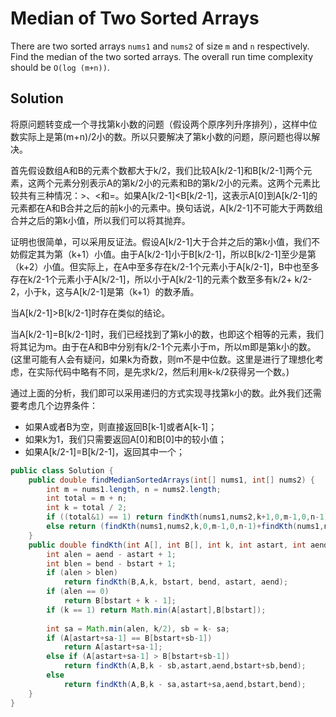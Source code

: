 # Median of Two Sorted Arrays

There are two sorted arrays `nums1` and `nums2` of size `m` and `n` respectively. Find the median of the two sorted arrays. The overall run time complexity should be `O(log (m+n))`.

## Solution

将原问题转变成一个寻找第k小数的问题（假设两个原序列升序排列），这样中位数实际上是第(m+n)/2小的数。所以只要解决了第k小数的问题，原问题也得以解决。

首先假设数组A和B的元素个数都大于k/2，我们比较A[k/2-1]和B[k/2-1]两个元素，这两个元素分别表示A的第k/2小的元素和B的第k/2小的元素。这两个元素比较共有三种情况：>、<和=。如果A[k/2-1]<B[k/2-1]，这表示A[0]到A[k/2-1]的元素都在A和B合并之后的前k小的元素中。换句话说，A[k/2-1]不可能大于两数组合并之后的第k小值，所以我们可以将其抛弃。

证明也很简单，可以采用反证法。假设A[k/2-1]大于合并之后的第k小值，我们不妨假定其为第（k+1）小值。由于A[k/2-1]小于B[k/2-1]，所以B[k/2-1]至少是第（k+2）小值。但实际上，在A中至多存在k/2-1个元素小于A[k/2-1]，B中也至多存在k/2-1个元素小于A[k/2-1]，所以小于A[k/2-1]的元素个数至多有k/2+ k/2-2，小于k，这与A[k/2-1]是第（k+1）的数矛盾。

当A[k/2-1]>B[k/2-1]时存在类似的结论。

当A[k/2-1]=B[k/2-1]时，我们已经找到了第k小的数，也即这个相等的元素，我们将其记为m。由于在A和B中分别有k/2-1个元素小于m，所以m即是第k小的数。(这里可能有人会有疑问，如果k为奇数，则m不是中位数。这里是进行了理想化考虑，在实际代码中略有不同，是先求k/2，然后利用k-k/2获得另一个数。)

通过上面的分析，我们即可以采用递归的方式实现寻找第k小的数。此外我们还需要考虑几个边界条件：

+ 如果A或者B为空，则直接返回B[k-1]或者A[k-1]；
+ 如果k为1，我们只需要返回A[0]和B[0]中的较小值；
+ 如果A[k/2-1]=B[k/2-1]，返回其中一个；

```java
public class Solution {
    public double findMedianSortedArrays(int[] nums1, int[] nums2) {
        int m = nums1.length, n = nums2.length;
        int total = m + n;
        int k = total / 2;
        if ((total&1) == 1) return findKth(nums1,nums2,k+1,0,m-1,0,n-1);
        else return (findKth(nums1,nums2,k,0,m-1,0,n-1)+findKth(nums1,nums2,k+1,0,m-1,0,n-1))/2.0;
    }
    public double findKth(int A[], int B[], int k, int astart, int aend, int bstart, int bend) {
        int alen = aend - astart + 1;
        int blen = bend - bstart + 1;
        if (alen > blen) 
            return findKth(B,A,k, bstart, bend, astart, aend);
        if (alen == 0) 
            return B[bstart + k - 1];
        if (k == 1) return Math.min(A[astart],B[bstart]);
        
        int sa = Math.min(alen, k/2), sb = k- sa;
        if (A[astart+sa-1] == B[bstart+sb-1]) 
            return A[astart+sa-1];
        else if (A[astart+sa-1] > B[bstart+sb-1]) 
            return findKth(A,B,k - sb,astart,aend,bstart+sb,bend);
        else 
            return findKth(A,B,k - sa,astart+sa,aend,bstart,bend);
    }
}
```